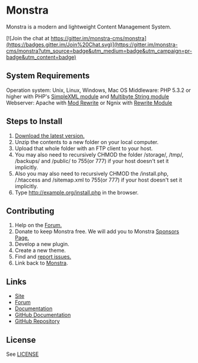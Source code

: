 # Monstra
Monstra is a modern and lightweight Content Management System.

[![Join the chat at https://gitter.im/monstra-cms/monstra](https://badges.gitter.im/Join%20Chat.svg)](https://gitter.im/monstra-cms/monstra?utm_source=badge&utm_medium=badge&utm_campaign=pr-badge&utm_content=badge)

## System Requirements
Operation system: Unix, Linux, Windows, Mac OS
Middleware: PHP 5.3.2 or higher with PHP's [SimpleXML module](http://php.net/simplexml) and [Multibyte String module](http://php.net/mbstring)
Webserver: Apache with [Mod Rewrite](http://httpd.apache.org/docs/current/mod/mod_rewrite.html) or Ngnix with [Rewrite Module](http://wiki.nginx.org/HttpRewriteModule)

## Steps to Install
1. [Download the latest version.](http://monstra.org/download)
2. Unzip the contents to a new folder on your local computer.
3. Upload that whole folder with an FTP client to your host.
4. You may also need to recursively CHMOD the folder /storage/, /tmp/, /backups/ and /public/ to 755(or 777) if your host doesn't set it implicitly.
5. Also you may also need to recursively CHMOD the /install.php, /.htaccess and /sitemap.xml to 755(or 777) if your host doesn't set it implicitly.
6. Type http://example.org/install.php in the browser.

## Contributing
1. Help on the [Forum.](http://forum.monstra.org)
2. Donate to keep Monstra free. We will add you to Monstra [Sponsors Page.](http://monstra.org/contribute/sponsors)
3. Develop a new plugin.
4. Create a new theme.
5. Find and [report issues.](https://github.com/monstra-cms/monstra/issues)
6. Link back to [Monstra](http://monstra.org).

## Links
- [Site](http://monstra.org)
- [Forum](http://forum.monstra.org)
- [Documentation](http://monstra.org/documentation)
- [GitHub Documentation](https://github.com/monstra-cms/monstra-cms-documentation)
- [GitHub Repository](https://github.com/monstra-cms/monstra)

## License
See [LICENSE](https://github.com/monstra-cms/monstra/blob/master/LICENSE.md)
